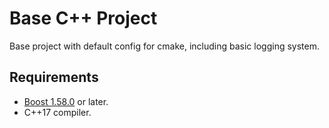 # Base C++ Project

Base project with default config for cmake, including basic logging system.

## Requirements

- [Boost 1.58.0](https://www.boost.org/users/history/version_1_58_0.html) or later.
- C++17 compiler.